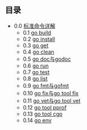 ## 目录

* 0.0 [标准命令详解](0.0.md)
  - 0.1 [go build](0.1.md)
  - 0.2 [go install](0.2.md)
  - 0.3 [go get](0.3.md)
  - 0.4 [go clean](0.4.md)
  - 0.5 [go doc与godoc](0.5.md)
  - 0.6 [go run](0.6.md)
  - 0.7 [go test](0.7.md)
  - 0.8 [go list](0.8.md)
  - 0.9 [go fmt与gofmt](0.9.md)
  - 0.10 [go fix与go tool fix](0.10.md)
  - 0.11 [go vet与go tool vet](0.11.md)
  - 0.12 [go tool pprof](0.12.md)
  - 0.13 [go tool cgo](0.13.md)
  - 0.14 [go env](0.14.md)


